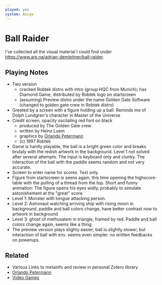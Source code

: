```yaml
---
played: yes
system: Amiga
---
```


# Ball Raider
I've collected all the visual material I could find under https://www.are.na/adrian-demleitner/ball-raider.

## Playing Notes
- Two version
	- cracked Robtek distro with intro (group HQC from Munich); has Diamond Game, distributed by Robtek logo on startscreen
	- (assuming) Preview distro under the name Golden Gate Software (changed to golden gate crew in Robtek distro)
- Greeted by a screen with a figure holding up a ball. Reminds me of Dolph Lundgren's character in Master of the Universe
- Credit screen, opacity oscilating red font on black
	- produced by The Golden Gate crew
	- written by Heinz Luem
	- graphics by [Orlando Petermann](notes/Orlando%20Petermann.md)
	- (c) 1997 Robtek
- Game is hardly playable, the ball is a bright green color and breaks brutaly with the redish artwork in the background. Level 1 not solved after several attempts. The input is keyboard only and clunky. The interaction of the ball with the paddle seems random and not very accurate.
- Screen to enter name for scores. Text only.
- Figure from startscreen is seens again, this time opening the highscore-table with the pulling of a thread from the top. Short and funny animation: The figure opens his eyes widly, probably to simulate astonishement at the "great" score.
- Level 1: Monster with tongue attacking person.
- Level 2: Astronaut watching arriving ship with rising moon in background. paddle and ball colors change, have better contrast now to artwork in background
- Level 3: ghost of methusalem in triangle, framed by red. Paddle and ball colors change again, seems like a thing
- The preview version plays slighty easier; ball is slightly slower, but interaction of ball with env. seems even simpler. no written feedbacks on powerups.

## Related
- Various Links to metainfo and review in personal Zotero library
- [Orlando Petermann](notes/Orlando%20Petermann.md)
- [Video Games](notes/Video%20Games.md)